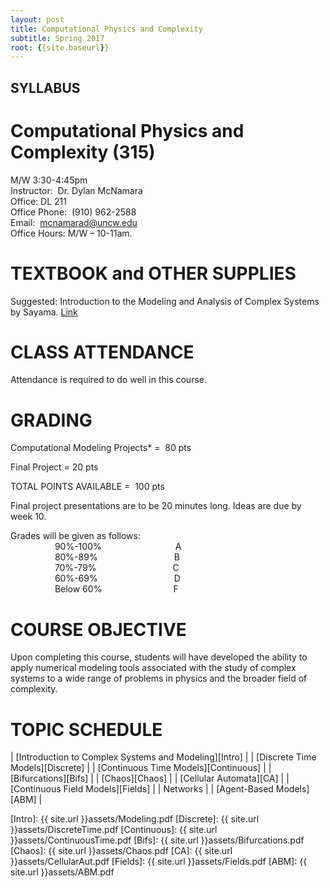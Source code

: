 ```yaml
---
layout: post
title: Computational Physics and Complexity
subtitle: Spring 2017
root: {{site.baseurl}}
---
```


## SYLLABUS

# Computational Physics and Complexity (315)

M/W 3:30-4:45pm  
Instructor:  Dr. Dylan McNamara  
Office: DL 211  
Office Phone:  (910) 962-2588  
Email:  mcnamarad@uncw.edu  
Office Hours: M/W – 10-11am.  

# TEXTBOOK and OTHER SUPPLIES

Suggested: Introduction to the Modeling and Analysis of Complex Systems by Sayama.  [Link][Book]

# CLASS ATTENDANCE

Attendance is required to do well in this course.  

# GRADING

Computational Modeling Projects*    =  80 pts   

Final Project                       =  20 pts

TOTAL POINTS AVAILABLE              =  100 pts

Final project presentations are to be 20 minutes long.  Ideas are due by week 10.

Grades will be given as follows:  
                  90%-100%                              A  
                  80%-89%                               B  
                  70%-79%                               C  
                  60%-69%                               D  
                  Below 60%                             F  


# COURSE OBJECTIVE

Upon completing this course, students will have developed the ability to apply numerical modeling tools associated with the study of complex systems to a wide range of problems in physics and the broader field of complexity.


# TOPIC SCHEDULE

| [Introduction to Complex Systems and Modeling][Intro] |
| [Discrete Time Models][Discrete] |
| [Continuous Time Models][Continuous] |
| [Bifurcations][Bifs] |
| [Chaos][Chaos] |
| [Cellular Automata][CA] |
| [Continuous Field Models][Fields] |
| Networks |
| [Agent-Based Models][ABM] |

[Book]: http://textbooks.opensuny.org/introduction-to-the-modeling-and-analysis-of-complex-systems/
[Intro]: {{ site.url }}assets/Modeling.pdf
[Discrete]: {{ site.url }}assets/DiscreteTime.pdf
[Continuous]: {{ site.url }}assets/ContinuousTime.pdf
[Bifs]: {{ site.url }}assets/Bifurcations.pdf
[Chaos]: {{ site.url }}assets/Chaos.pdf
[CA]: {{ site.url }}assets/CellularAut.pdf
[Fields]: {{ site.url }}assets/Fields.pdf
[ABM]: {{ site.url }}assets/ABM.pdf
